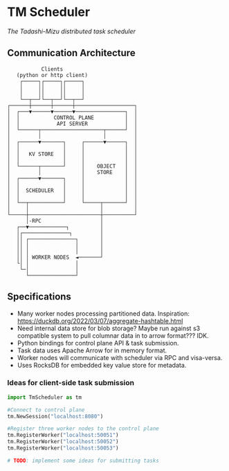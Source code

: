# TM Scheduler
*The Tadashi-Mizu distributed task scheduler*

## Communication Architecture

```
           Clients 
   (python or http client)                       
    ┌─────┐┌─────┐┌─────┐                 
    │     ││     ││     │                 
    │     ││     ││     │                 
    └──┬──┘└──┬──┘└──┬──┘                 
┌──────┼──────┼──────┼───────────────────┐
│  ┌───▼──────▼──────▼────────────────┐  │
│  │           CONTROL PLANE          │  │
│  │            API SERVER            │  │
│  └──────┬────────────────────┬──────┘  │
│         │                    │         │
│  ┌──────▼───────┐     ┌──────▼──────┐  │
│  │              │     │             │  │
│  │   KV STORE   │     │             │  │
│  │              │     │             │  │
│  └──────┬───────┘     │    OBJECT   │  │
│         │             │    STORE    │  │
│  ┌──────▼───────┐     │             │  │
│  │              │     │             │  │
│  │  SCHEDULER   │     │             │  │
│  │              │     │             │  │
│  └──┬───────────┘     └─────┬───────┘  │
│     │                       │          │
└─────┼───────────────────────┼──────────┘
      │-RPC                   │           
   ┌──▼────────────┐          │           
   │┌───────────────┐         │           
   ││ ┌───────────────┐       │           
   ││ │               │       │           
   ││ │               │       │           
   ││ │ WORKER NODES  ◄───────┘           
   └│ │               │                   
    └─│               │                   
      └───────────────┘                   

```

## Specifications
* Many worker nodes processing partitioned data. Inspiration: https://duckdb.org/2022/03/07/aggregate-hashtable.html
* Need internal data store for blob storage? Maybe run against s3 compatible system to pull columnar data in to arrow format??? IDK.
* Python bindings for control plane API & task submission.
* Task data uses Apache Arrow for in memory format.
* Worker nodes will communicate with scheduler via RPC and visa-versa.
* Uses RocksDB for embedded key value store for metadata. 

### Ideas for client-side task submission

```python
import TmScheduler as tm

#Connect to control plane
tm.NewSession("localhost:8080")

#Register three worker nodes to the control plane
tm.RegisterWorker("localhost:50051")
tm.RegisterWorker("localhost:50052")
tm.RegisterWorker("localhost:50053")

# TODO: implement some ideas for submitting tasks
```